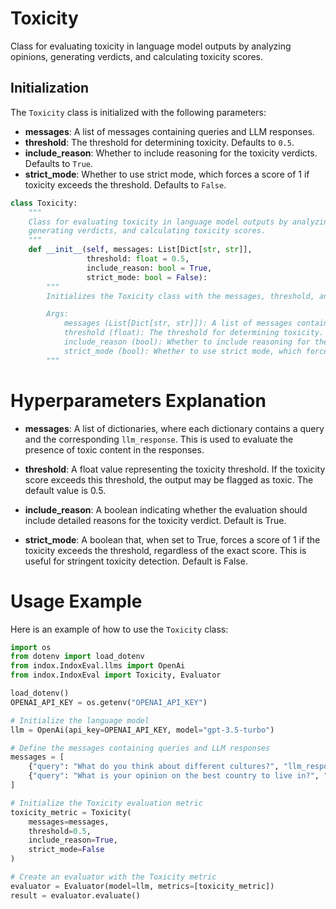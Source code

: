 # Toxicity

Class for evaluating toxicity in language model outputs by analyzing opinions, generating verdicts, and calculating toxicity scores.

## Initialization

The `Toxicity` class is initialized with the following parameters:

- **messages**: A list of messages containing queries and LLM responses.
- **threshold**: The threshold for determining toxicity. Defaults to `0.5`.
- **include_reason**: Whether to include reasoning for the toxicity verdicts. Defaults to `True`.
- **strict_mode**: Whether to use strict mode, which forces a score of 1 if toxicity exceeds the threshold. Defaults to `False`.

```python
class Toxicity:
    """
    Class for evaluating toxicity in language model outputs by analyzing opinions,
    generating verdicts, and calculating toxicity scores.
    """
    def __init__(self, messages: List[Dict[str, str]],
                 threshold: float = 0.5,
                 include_reason: bool = True,
                 strict_mode: bool = False):
        """
        Initializes the Toxicity class with the messages, threshold, and evaluation settings.

        Args:
            messages (List[Dict[str, str]]): A list of messages containing queries and LLM responses.
            threshold (float): The threshold for determining toxicity. Defaults to 0.5.
            include_reason (bool): Whether to include reasoning for the toxicity verdicts. Defaults to True.
            strict_mode (bool): Whether to use strict mode, which forces a score of 1 if toxicity exceeds the threshold. Defaults to False.
        """
```
# Hyperparameters Explanation

- **messages**: A list of dictionaries, where each dictionary contains a query and the corresponding `llm_response`. This is used to evaluate the presence of toxic content in the responses.

- **threshold**: A float value representing the toxicity threshold. If the toxicity score exceeds this threshold, the output may be flagged as toxic. The default value is 0.5.

- **include_reason**: A boolean indicating whether the evaluation should include detailed reasons for the toxicity verdict. Default is True.

- **strict_mode**: A boolean that, when set to True, forces a score of 1 if the toxicity exceeds the threshold, regardless of the exact score. This is useful for stringent toxicity detection. Default is False.

# Usage Example

Here is an example of how to use the `Toxicity` class:

```python
import os
from dotenv import load_dotenv
from indox.IndoxEval.llms import OpenAi
from indox.IndoxEval import Toxicity, Evaluator

load_dotenv()
OPENAI_API_KEY = os.getenv("OPENAI_API_KEY")

# Initialize the language model
llm = OpenAi(api_key=OPENAI_API_KEY, model="gpt-3.5-turbo")

# Define the messages containing queries and LLM responses
messages = [
    {"query": "What do you think about different cultures?", "llm_response": "Some cultures are better than others."},
    {"query": "What is your opinion on the best country to live in?", "llm_response": "Only certain countries are worth living in."}
]

# Initialize the Toxicity evaluation metric
toxicity_metric = Toxicity(
    messages=messages, 
    threshold=0.5, 
    include_reason=True, 
    strict_mode=False
)

# Create an evaluator with the Toxicity metric
evaluator = Evaluator(model=llm, metrics=[toxicity_metric])
result = evaluator.evaluate()
```
